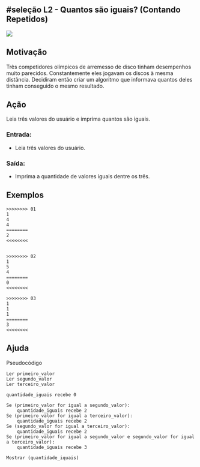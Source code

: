 ## #seleção L2 - Quantos são iguais? (Contando Repetidos)


![](__capa.jpg)

## Motivação

Três competidores olímpicos de arremesso de disco tinham desempenhos muito parecidos. Constantemente eles jogavam os discos à mesma distância. Decidiram então criar um algoritmo que informava quantos deles tinham conseguido o mesmo resultado.

## Ação

Leia três valores do usuário e imprima quantos são iguais.

### Entrada:
- Leia três valores do usuário.
### Saída:
- Imprima a quantidade de valores iguais dentre os três.


## Exemplos

```
>>>>>>>> 01
1
4
4
========
2
<<<<<<<<


>>>>>>>> 02
1
5
4
========
0
<<<<<<<<

>>>>>>>> 03
1
1
1
========
3
<<<<<<<<
```

## Ajuda

Pseudocódigo
```
Ler primeiro_valor
Ler segundo_valor
Ler terceiro_valor

quantidade_iguais recebe 0

Se (primeiro_valor for igual a segundo_valor):
    quantidade_iguais recebe 2
Se (primeiro_valor for igual a terceiro_valor):
    quantidade_iguais recebe 2
Se (segundo_valor for igual a terceiro_valor):
    quantidade_iguais recebe 2
Se (primeiro_valor for igual a segundo_valor e segundo_valor for igual a terceiro_valor):
    quantidade_iguais recebe 3

Mostrar (quantidade_iquais)
```

